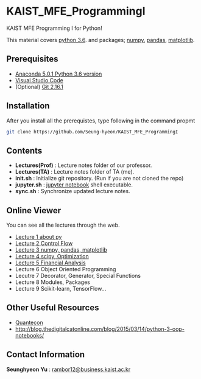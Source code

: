 # KAIST_MFE_ProgrammingI
KAIST MFE Programming I for Python!

This material covers [python 3.6](https://www.python.org/downloads/). and packages; [numpy](http://www.numpy.org/), [pandas](https://pandas.pydata.org/), [matplotlib](https://matplotlib.org/).

## Prerequisites

* [Anaconda 5.0.1 Python 3.6 version](https://www.anaconda.com/download/)
* [Visual Studio Code](https://code.visualstudio.com/download)
* (Optional) [Git 2.16.1](https://git-scm.com/downloads)

## Installation
 After you install all the prerequistes, type following in the command propmt
```bash
git clone https://github.com/Seung-hyeon/KAIST_MFE_ProgrammingI
```

## Contents
* **Lectures(Prof)** : Lecture notes folder of our professor.
* **Lectures(TA)** : Lecture notes folder of TA (me).
* **init.sh** : Initialize git repository. (Run if you are not cloned the repo)
* **jupyter.sh** : [jupyter notebook](http://jupyter.org/) shell executable.
* **sync.sh** : Synchronize updated lecture notes.

## Online Viewer
 You can see all the lectures through the web.

* [Lecture 1 about py](http://nbviewer.jupyter.org/gist/Seung-hyeon/7f7d7ec454223c24e8d27ad27e33359d)
* [Lecture 2 Control Flow](http://nbviewer.jupyter.org/gist/Seung-hyeon/55c51309d5dd38d9272cb2feb17580e1)
* [Lecture 3 numpy, pandas, matplotlib](http://nbviewer.jupyter.org/gist/Seung-hyeon/1dd7ce8ae45e2b140ff8af55914ec2e1)
* [Lecture 4 scipy, Optimization](http://nbviewer.jupyter.org/gist/Seung-hyeon/26a329ec8eb504da249932bf3b70b556)
* [Lecture 5 Financial Analysis](http://nbviewer.jupyter.org/gist/Seung-hyeon/c00597fbd4b46981bd3e27a649a6eb59)
* Lecture 6 Object Oriented Programming
* Lecutre 7 Decorator, Generator, Special Functions
* Lecture 8 Modules, Packages
* Lecture 9 Scikit-learn, TensorFlow...

## Other Useful Resources
* [Quantecon](https://lectures.quantecon.org/)
* http://blog.thedigitalcatonline.com/blog/2015/03/14/python-3-oop-notebooks/

## Contact Information

**Seunghyeon Yu** : rambor12@business.kaist.ac.kr